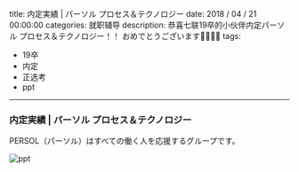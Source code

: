 title: 内定実績 | パーソル プロセス＆テクノロジー
date: 2018 / 04 / 21 00:00:00
categories: 就职辅导
description: 恭喜七联19卒的小伙伴内定パーソル プロセス＆テクノロジー！！ おめでとうございます🎉👏🎉👏
tags: 
- 19卒
- 内定
- 正选考
- ppt

---

### 内定実績 | パーソル プロセス＆テクノロジー

PERSOL（パーソル）はすべての働く人を応援するグループです。

![ppt](http://wx1.sinaimg.cn/mw690/a9a40e85gy1fqkfhkblpdj20qo114aem.jpg)